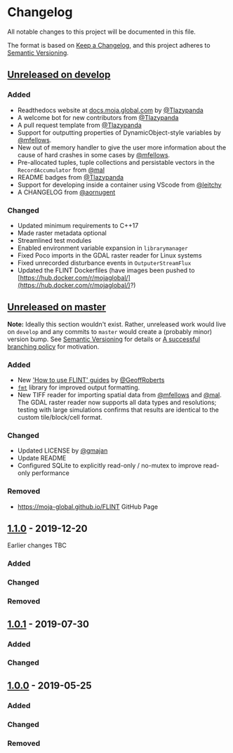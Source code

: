 # Changelog
All notable changes to this project will be documented in this file.

The format is based on [Keep a Changelog](https://keepachangelog.com/en/1.0.0/),
and this project adheres to [Semantic Versioning](https://semver.org/spec/v2.0.0.html).

## [Unreleased on develop]
### Added
- Readthedocs website at [docs.moja.global.com](http://docs.moja.global/) by  [@Tlazypanda](https://github.com/Tlazypanda)
- A welcome bot for new contributors from [@Tlazypanda](https://github.com/Tlazypanda)
- A pull request template from [@Tlazypanda](https://github.com/Tlazypanda)
- Support for outputting properties of DynamicObject-style variables by [@mfellows](https://github.com/mfellows).
- New out of memory handler to give the user more information about the cause of hard crashes in some cases by [@mfellows](https://github.com/mfellows).
- Pre-allocated tuples, tuple collections and persistable vectors in the `RecordAccumulator` from [@mal](https://github.com/malfrancis)
- README badges from [@Tlazypanda](https://github.com/Tlazypanda)
- Support for developing inside a container using VScode from [@leitchy](https://github.com/leitchy)
- A CHANGELOG from [@aornugent](https://github.com/aornugent)

### Changed
- Updated minimum requirements to C++17
- Made raster metadata optional
- Streamlined test modules
- Enabled environment variable expansion in `librarymanager`
- Fixed Poco imports in the GDAL raster reader for Linux systems
- Fixed unrecorded disturbance events in `OutputerStreamFlux`
- Updated the FLINT Dockerfiles (have images been pushed to [https://hub.docker.com/r/mojaglobal/](https://hub.docker.com/r/mojaglobal/)?)

## [Unreleased on master]
**Note:** Ideally this section wouldn't exist. Rather, unreleased work would live on `develop` and any commits to `master` would create a (probably minor) version bump. See [Semantic Versioning](https://semver.org/spec/v2.0.0.html) for details or [A successful branching policy](https://nvie.com/posts/a-successful-git-branching-model/) for motivation.

### Added
- New ['How to use FLINT' guides](https://github.com/moja-global/FLINT/tree/master/How_to_use_FLINT) by [@GeoffRoberts](https://github.com/GeoffRoberts)
- [`fmt`](https://fmt.dev/latest/index.html) library for improved output formatting.
- New TIFF reader for importing spatial data from [@mfellows](https://github.com/mfellows) and
[@mal](https://github.com/malfrancis). The GDAL raster reader now supports all data types and resolutions; testing with large simulations confirms that results are identical to the custom tile/block/cell format.

### Changed
- Updated LICENSE by [@gmajan](https://github.com/gmajan)
- Update README
- Configured SQLite to explicitly read-only / no-mutex to improve read-only performance

### Removed
- https://moja-global.github.io/FLINT GitHub Page


## [1.1.0] - 2019-12-20
Earlier changes TBC

### Added
### Changed
### Removed

## [1.0.1] - 2019-07-30
### Added
### Changed


## [1.0.0] - 2019-05-25
### Added
### Changed
### Removed

[Unreleased on develop]: https://github.com/moja-global/FLINT/compare/1.1.0...develop
[Unreleased on master]: https://github.com/moja-global/FLINT/compare/1.1.0...master
[1.1.0]: https://github.com/moja-global/FLINT/compare/1.0.1...1.1.0
[1.0.1]: https://github.com/moja-global/FLINT/compare/1.0.0...1.0.1
[1.0.0]: https://github.com/moja-global/FLINT/releases/tag/1.0.0
